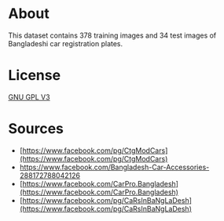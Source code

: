 # About

This dataset contains 378 training images and 34 test images of Bangladeshi car registration plates.

# License

[GNU GPL V3](https://www.gnu.org/licenses/gpl-3.0.en.html)

# Sources

- [https://www.facebook.com/pg/CtgModCars](https://www.facebook.com/pg/CtgModCars)
- [https://www.facebook.com/Bangladesh-Car-Accessories-288172788042126
](https://www.facebook.com/Bangladesh-Car-Accessories-288172788042126)
- [https://www.facebook.com/CarPro.Bangladesh](https://www.facebook.com/CarPro.Bangladesh)
- [https://www.facebook.com/pg/CaRsInBaNgLaDesh](https://www.facebook.com/pg/CaRsInBaNgLaDesh)